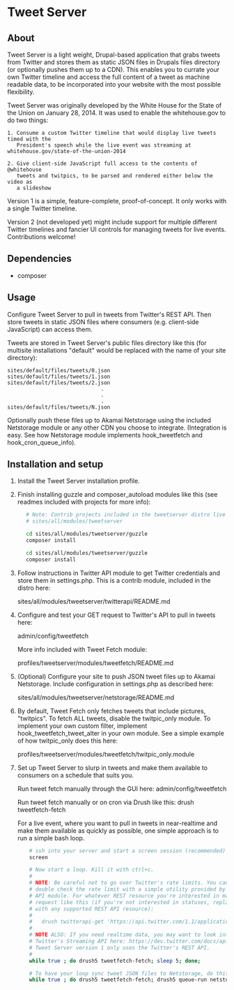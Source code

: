 Tweet Server
============

About
-----

  Tweet Server is a light weight, Drupal-based application that grabs tweets from
  Twitter and stores them as static JSON files in Drupals files directory (or
  optionally pushes them up to a CDN). This enables you to currate your own
  Twitter timeline and access the full content of a tweet as machine readable
  data, to be incorporated into your website with the most possible flexibility.

  Tweet Server was originally developed by the White House for the State of the
  Union on January 28, 2014. It was used to enable the whitehouse.gov to do two
  things:
    
    1. Consume a custom Twitter timeline that would display live tweets timed with the
       President's speech while the live event was streaming at whitehouse.gov/state-of-the-union-2014

    2. Give client-side JavaScript full access to the contents of @whitehouse
       tweets and twitpics, to be parsed and rendered either below the video as
       a slideshow

  Version 1 is a simple, feature-complete, proof-of-concept. It only works with
  a single Twitter timeline.

  Version 2 (not developed yet) might include support for multiple different
  Twitter timelines and fancier UI controls for managing tweets for live events.
  Contributions welcome!


Dependencies
------------

  - composer


Usage
-----

  Configure Tweet Server to pull in tweets from Twitter's REST API. Then store
  tweets in static JSON files where consumers (e.g. client-side JavaScript) can
  access them.

  Tweets are stored in Tweet Server's public files directory like this (for
  multisite installations "default" would be replaced with the name of your site
  directory):

    sites/default/files/tweets/0.json
    sites/default/files/tweets/1.json
    sites/default/files/tweets/2.json
                                  .        
                                  .        
                                  .        
    sites/default/files/tweets/N.json

  Optionally push these files up to Akamai Netstorage using the included
  Netstorage module or any other CDN you choose to integrate. (Integration is
  easy. See how Netstorage module implements hook_tweetfetch and
  hook_cron_queue_info).


Installation and setup
----------------------

  1. Install the Tweet Server installation profile.

  2. Finish installing guzzle and composer_autoload modules like this (see
     readmes included with projects for more info):

  ```bash
        # Note: Contrib projects included in the tweetserver distro live in
        # sites/all/modules/tweetserver 

        cd sites/all/modules/tweetserver/guzzle
        composer install

        cd sites/all/modules/tweetserver/guzzle
        composer install
  ```

  3. Follow instructions in Twitter API module to get Twitter credentials and
     store them in settings.php. This is a contrib module, included in the
     distro here: 
     
        sites/all/modules/tweetserver/twitterapi/README.md

  4. Configure and test your GET request to Twitter's API to pull in tweets
     here:
    
        admin/config/tweetfetch

     More info included with Tweet Fetch module:

        profiles/tweetserver/modules/tweetfetch/README.md
  
  5. (Optional) Configure your site to push JSON tweet files up to Akamai
     Netstorage. Include configuration in settings.php as described here:

        sites/all/modules/tweetserver/netstorage/README.md

  6. By default, Tweet Fetch only fetches tweets that include pictures,
    "twitpics". To fetch ALL tweets, disable the twitpic_only module. To
    implement your own custom filter, implement hook_tweetfetch_tweet_alter in
    your own module. See a simple example of how twitpic_only does this here:

        profiles/tweetserver/modules/tweetfetch/twitpic_only.module 

  7. Set up Tweet Server to slurp in tweets and make them available to consumers
     on a schedule that suits you.

       Run tweet fetch manually through the GUI here: 
        admin/config/tweetfetch

       Run tweet fetch manually or on cron via Drush like this:
        drush tweetfetch-fetch

       For a live event, where you want to pull in tweets in near-realtime and
       make them available as quickly as possible, one simple approach is to run
       a simple bash loop. 

  ```bash
         # ssh into your server and start a screen session (recommended)
         screen

         # Now start a loop. Kill it with ctrl+c.
         #
         # NOTE: Be careful not to go over Twitter's rate limits. You can easily
         # double check the rate limit with a simple utility provided by Twitter
         # API module. For whatever REST resource you're interested in make a
         # request like this (if you're not interested in statuses, replace that
         # with any supported REST API resource):
         #
         #   drush twitterapi-get 'https://api.twitter.com/1.1/application/rate_limit_status.json?resources=statuses' 
         #
         # NOTE ALSO: If you need realtime data, you may want to look into using
         # Twitter's Streaming API here: https://dev.twitter.com/docs/api/streaming.
         # Tweet Server version 1 only uses the Twitter's REST API.
         #
         while true ; do drush5 tweetfetch-fetch; sleep 5; done;

         # To have your loop sync tweet JSON files to Netstorage, do this:
         while true ; do drush5 tweetfetch-fetch; drush5 queue-run netstorage_upload ; sleep 5; done;
  ```
